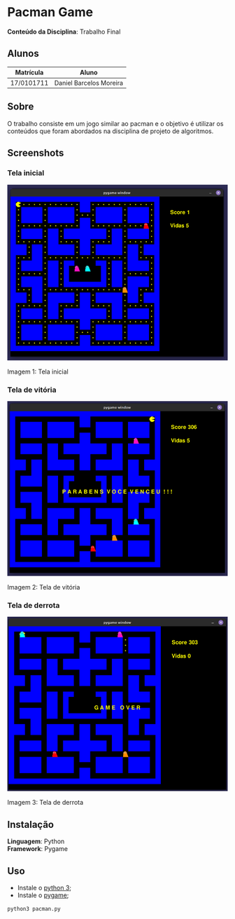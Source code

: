 # Pacman Game

**Conteúdo da Disciplina**: Trabalho Final<br>

## Alunos
|Matrícula | Aluno |
| -- | -- |
| 17/0101711  |  Daniel Barcelos Moreira |

## Sobre 
O trabalho consiste em um jogo similar ao pacman e o objetivo é utilizar os conteúdos que foram abordados na disciplina de projeto de algoritmos.

## Screenshots
### Tela inicial

![Tela inicial](./images/screenshot1.png)
</figcaption>
    Imagem 1: Tela inicial
</figcaption>

### Tela de vitória

![Tela de vitória](./images/screenshot2.png)
</figcaption>
    Imagem 2: Tela de vitória
</figcaption>

### Tela de derrota

![Tela de derrota](./images/screenshot3.png)
</figcaption>
    Imagem 3: Tela de derrota
</figcaption>

## Instalação 
**Linguagem**: Python<br>
**Framework**: Pygame<br>

## Uso 
- Instale o [python 3](https://www.python.org/downloads/);
- Instale o [pygame](https://www.pygame.org/download.shtml);

```
python3 pacman.py
```




